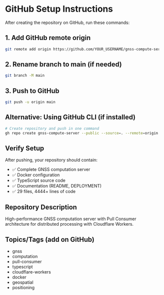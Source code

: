 # GitHub Setup Instructions

After creating the repository on GitHub, run these commands:

## 1. Add GitHub remote origin
```bash
git remote add origin https://github.com/YOUR_USERNAME/gnss-compute-server.git
```

## 2. Rename branch to main (if needed)
```bash
git branch -M main
```

## 3. Push to GitHub
```bash
git push -u origin main
```

## Alternative: Using GitHub CLI (if installed)
```bash
# Create repository and push in one command
gh repo create gnss-compute-server --public --source=. --remote=origin --push
```

## Verify Setup
After pushing, your repository should contain:
- ✅ Complete GNSS computation server
- ✅ Docker configuration
- ✅ TypeScript source code
- ✅ Documentation (README, DEPLOYMENT)
- ✅ 29 files, 4444+ lines of code

## Repository Description
High-performance GNSS computation server with Pull Consumer architecture for distributed processing with Cloudflare Workers.

## Topics/Tags (add on GitHub)
- gnss
- computation
- pull-consumer
- typescript
- cloudflare-workers
- docker
- geospatial
- positioning